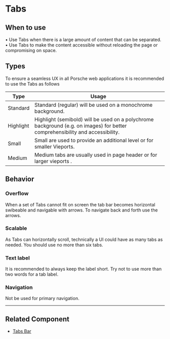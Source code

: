 # Tabs

## When to use
  • Use Tabs when there is a large amount of content that can be separated.  
  • Use Tabs to make the content accessible without reloading the page or compromising on space.  

## Types

To ensure a seamless UX in all Porsche web applications it is recommended to use the Tabs as follows

| Type | Usage |
|----|----|
| Standard | Standard (regular) will be used on a monochrome background. |
| Highlight | Highlight (semibold) will be used on a polychrome background (e.g. on images) for better comprehensibility and accessibility. |
| Small | Small are used to provide an additional level or for smaller Vieports. | 
| Medium | Medium tabs are usually used in page header or for larger vieports . | 	

## Behavior

### Overflow

When a set of Tabs cannot fit on screen the tab bar becomes horizontal swibeable and navigable with arrows. 
To navigate back and forth use the arrows.

### Scalable

As Tabs can horizontally scroll, technically a UI could have as many tabs as needed. You should use no more than six tabs. 

### Text label

It is recommended to always keep the label short. Try not to use more than two words for a tab label.

### Navigation

Not be used for primary navigation.


---

## Related Component
* [Tabs Bar](#/components/tabs-bar)
